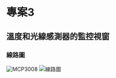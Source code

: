 # 專案3
## 溫度和光線感測器的監控視窗
### 線路圖
![MCP3008](https://github.com/roberthsu2003/raspberry/raw/master/Firebase_GPIO_tkinter/5MCP3008/xxmcp3008.png)
![線路圖](https://github.com/roberthsu2003/raspberry/raw/master/Firebase_GPIO_tkinter/5MCP3008/mcp3008_bb.png)